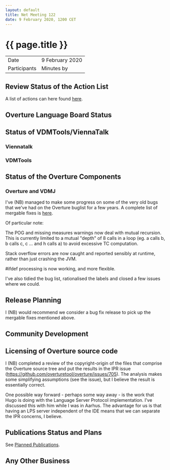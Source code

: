 ```yaml
---
layout: default
title: Net Meeting 122
date: 9 February 2020, 1200 CET
---
```


<script src="http://code.jquery.com/jquery-1.11.1.min.js">
</script>
<script src="/javascripts/edit.js"></script>
<script>setEditButonNm();</script>

# {{ page.title }}

|||
|---|---|
| Date | 9 February 2020 |
| Participants  |   Minutes by  |

## Review Status of the Action List

A list of actions can here found [here](https://github.com/overturetool/overturetool.github.io/issues?q=is%3Aissue+is%3Aopen+label%3A%22action+net-meeting%22).



## Overture Language Board Status


## Status of VDMTools/ViennaTalk

### Viennatalk


### VDMTools


##  Status of the Overture Components

### Overture and VDMJ

I've (NB) managed to make some progress on some of the very old bugs that we've had on the Overture buglist for a few years. A complete list of mergable fixes is [here](https://github.com/overturetool/overture/issues?q=is%3Aissue+is%3Aopen+label%3AMergable).

Of particular note:

The POG and missing measures warnings now deal with mutual recursion. This is currently limited to a mutual "depth" of 8 calls in a loop (eg. a calls b, b calls c, c ... and h calls a) to avoid excessive TC computation.

Stack overflow errors are now caught and reported sensibly at runtime, rather than just crashing the JVM.

#ifdef processing is now working, and more flexible.

I've also tidied the bug list, rationalised the labels and closed a few issues where we could.

##  Release Planning

I (NB) would recommend we consider a bug fix release to pick up the mergable fixes mentioned above.

##  Community Development


##  Licensing of Overture source code

I (NB) completed a review of the copyright-origin of the files that comprise the Overture source tree and put the results in the IPR issue (https://github.com/overturetool/overture/issues/705). The analysis makes some simplifying assumptions (see the issue), but I believe the result is essentially correct.

One possible way forward - perhaps some way away - is the work that Hugo is doing with the Language Server Protocol implementation. I've discussed this with him while I was in Aarhus. The advantage for us is that having an LPS server independent of the IDE means that we can separate the IPR concerns, I believe.

##  Publications Status and Plans

See [Planned Publications](http://overturetool.org/publications/PlannedPublications.html).


##  Any Other Business


<div id="edit_page_div"></div>
